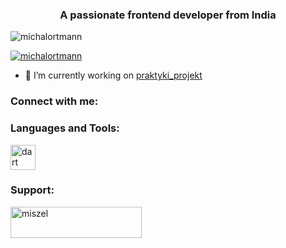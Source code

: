 <h3 align="center">A passionate frontend developer from India</h3>

<p align="left"> <img src="https://komarev.com/ghpvc/?username=michalortmann&label=Profile%20views&color=0e75b6&style=flat" alt="michalortmann" /> </p>

<p align="left"> <a href="https://github.com/ryo-ma/github-profile-trophy"><img src="https://github-profile-trophy.vercel.app/?username=michalortmann" alt="michalortmann" /></a> </p>

- 🔭 I’m currently working on [praktyki_projekt](https://github.com/KaliopPraktyki/praktyki_projekt)

<h3 align="left">Connect with me:</h3>
<p align="left">
</p>

<h3 align="left">Languages and Tools:</h3>
<p align="left"> <a href="https://dart.dev" target="_blank" rel="noreferrer"> <img src="https://www.vectorlogo.zone/logos/dartlang/dartlang-icon.svg" alt="dart" width="40" height="40"/> </a> </p>

<h3 align="left">Support:</h3>
<p><a href="https://www.buymeacoffee.com/miszel"> <img align="left" src="https://cdn.buymeacoffee.com/buttons/v2/default-yellow.png" height="50" width="210" alt="miszel" /></a></p><br><br>
